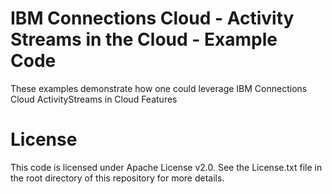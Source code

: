 # IBM Connections Cloud - Activity Streams in the Cloud - Example Code
These examples demonstrate how one could leverage IBM Connections Cloud ActivityStreams in Cloud Features

# License

This code is licensed under Apache License v2.0. See the License.txt file in the root directory of this repository for more details.
